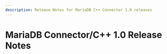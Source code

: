 ```yaml
---
description: Release Notes for MariaDB C++ Connector 1.0 releases
---
```


# MariaDB Connector/C++ 1.0 Release Notes

